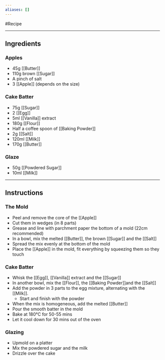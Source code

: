 ```yaml
---
aliases: []
---
```

#Recipe


----
## Ingredients
### Apples
- 45g [[Butter]]
- 110g brown [[Sugar]]
- A pinch of salt
- 3 [[Apple]] (depends on the size)

### Cake Batter
- 75g [[Sugar]]
- 2 [[Egg]]
- 5ml [[Vanilla]] extract
- 180g [[Flour]]
- Half a coffee spoon of [[Baking Powder]]
- 2g [[Salt]]
- 120ml [[Milk]]
- 170g [[Butter]]

### Glaze
- 50g [[Powdered Sugar]] 
- 10ml [[Milk]]

----
## Instructions
### The Mold
- Peel and remove the core of the [[Apple]]
- Cut them in wedges (in 8 parts)
- Grease and line with parchment paper the bottom of a mold (22cm recommended)
- In a bowl, mix the melted [[Butter]], the brown [[Sugar]] and the [[Salt]]
- Spread the mix evenly at the bottom of the mold
- Place the [[Apple]] in the mold, fit everything by squeezing them so they touch

### Cake Batter
- Whisk the [[Egg]], [[Vanilla]] extract and the [[Sugar]]
- In another bowl, mix the [[Flour]], the [[Baking Powder]]and the [[Salt]]
- Add the powder in 3 parts to the egg mixture, alternating with the [[Milk]]. 
	- Start and finish with the powder
- When the mix is homogeneous, add the melted [[Butter]]
- Pour the smooth batter in the mold
- Bake at 180°C for 50-55 mins
- Let it cool down for 30 mins out of the oven

### Glazing
- Upmold on a platter
- Mix the powdered sugar and the milk
- Drizzle over the cake